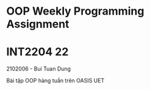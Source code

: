 # OOP Weekly Programming Assignment
# INT2204 22	

2102006 - Bui Tuan Dung

Bài tập OOP hàng tuần trên OASIS UET 
